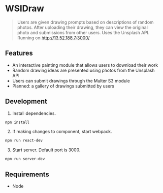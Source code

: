 # WSIDraw

> Users are given drawing prompts based on descriptions of random photos. After uploading their drawing, they can view the original photo and submissions from other users. Uses the Unsplash API. Running on http://13.52.188.7:3000/

## Features

- An interactive painting module that allows users to download their work
- Random drawing ideas are presented using photos from the Unsplash API
- Users can submit drawings through the Multer S3 module
- Planned: a gallery of drawings submitted by users

## Development

1. Install dependencies.

```sh
npm install
```
2. If making changes to component, start webpack.
```sh
npm run react-dev
```
3. Start server. Default port is 3000.
```sh
npm run server-dev
```

## Requirements

- Node
